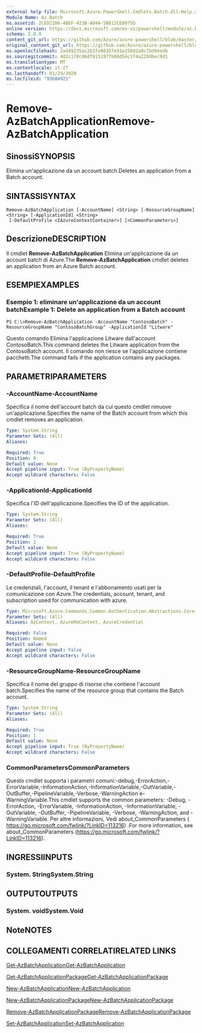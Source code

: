 ```yaml
---
external help file: Microsoft.Azure.PowerShell.Cmdlets.Batch.dll-Help.xml
Module Name: Az.Batch
ms.assetid: 2CED21D6-4BEF-423B-A04A-5B812CEB975D
online version: https://docs.microsoft.com/en-us/powershell/module/az.batch/remove-azbatchapplication
schema: 2.0.0
content_git_url: https://github.com/Azure/azure-powershell/blob/master/src/Batch/Batch/help/Remove-AzBatchApplication.md
original_content_git_url: https://github.com/Azure/azure-powershell/blob/master/src/Batch/Batch/help/Remove-AzBatchApplication.md
ms.openlocfilehash: 2a449235ac2b3fa98357e91e15602a0c7bd9eedb
ms.sourcegitcommit: 4d2c178cd6df9151877b08d54c1f4a228dbec9d1
ms.translationtype: MT
ms.contentlocale: it-IT
ms.lasthandoff: 01/29/2020
ms.locfileid: "93684921"
---
```

# <span data-ttu-id="8589d-101">Remove-AzBatchApplication</span><span class="sxs-lookup"><span data-stu-id="8589d-101">Remove-AzBatchApplication</span></span>

## <span data-ttu-id="8589d-102">Sinossi</span><span class="sxs-lookup"><span data-stu-id="8589d-102">SYNOPSIS</span></span>
<span data-ttu-id="8589d-103">Elimina un'applicazione da un account batch.</span><span class="sxs-lookup"><span data-stu-id="8589d-103">Deletes an application from a Batch account.</span></span>

## <span data-ttu-id="8589d-104">SINTASSI</span><span class="sxs-lookup"><span data-stu-id="8589d-104">SYNTAX</span></span>

```
Remove-AzBatchApplication [-AccountName] <String> [-ResourceGroupName] <String> [-ApplicationId] <String>
 [-DefaultProfile <IAzureContextContainer>] [<CommonParameters>]
```

## <span data-ttu-id="8589d-105">Descrizione</span><span class="sxs-lookup"><span data-stu-id="8589d-105">DESCRIPTION</span></span>
<span data-ttu-id="8589d-106">Il cmdlet **Remove-AzBatchApplication** Elimina un'applicazione da un account batch di Azure.</span><span class="sxs-lookup"><span data-stu-id="8589d-106">The **Remove-AzBatchApplication** cmdlet deletes an application from an Azure Batch account.</span></span>

## <span data-ttu-id="8589d-107">ESEMPI</span><span class="sxs-lookup"><span data-stu-id="8589d-107">EXAMPLES</span></span>

### <span data-ttu-id="8589d-108">Esempio 1: eliminare un'applicazione da un account batch</span><span class="sxs-lookup"><span data-stu-id="8589d-108">Example 1: Delete an application from a Batch account</span></span>
```
PS C:\>Remove-AzBatchApplication -AccountName "ContosoBatch" -ResourceGroupName "ContosoBatchGroup" -ApplicationId "Litware"
```

<span data-ttu-id="8589d-109">Questo comando Elimina l'applicazione Litware dall'account ContosoBatch.</span><span class="sxs-lookup"><span data-stu-id="8589d-109">This command deletes the Litware application from the ContosoBatch account.</span></span>
<span data-ttu-id="8589d-110">Il comando non riesce se l'applicazione contiene pacchetti.</span><span class="sxs-lookup"><span data-stu-id="8589d-110">The command fails if the application contains any packages.</span></span>

## <span data-ttu-id="8589d-111">PARAMETRI</span><span class="sxs-lookup"><span data-stu-id="8589d-111">PARAMETERS</span></span>

### <span data-ttu-id="8589d-112">-AccountName</span><span class="sxs-lookup"><span data-stu-id="8589d-112">-AccountName</span></span>
<span data-ttu-id="8589d-113">Specifica il nome dell'account batch da cui questo cmdlet rimuove un'applicazione.</span><span class="sxs-lookup"><span data-stu-id="8589d-113">Specifies the name of the Batch account from which this cmdlet removes an application.</span></span>

```yaml
Type: System.String
Parameter Sets: (All)
Aliases:

Required: True
Position: 0
Default value: None
Accept pipeline input: True (ByPropertyName)
Accept wildcard characters: False
```

### <span data-ttu-id="8589d-114">-ApplicationId</span><span class="sxs-lookup"><span data-stu-id="8589d-114">-ApplicationId</span></span>
<span data-ttu-id="8589d-115">Specifica l'ID dell'applicazione.</span><span class="sxs-lookup"><span data-stu-id="8589d-115">Specifies the ID of the application.</span></span>

```yaml
Type: System.String
Parameter Sets: (All)
Aliases:

Required: True
Position: 2
Default value: None
Accept pipeline input: True (ByPropertyName)
Accept wildcard characters: False
```

### <span data-ttu-id="8589d-116">-DefaultProfile</span><span class="sxs-lookup"><span data-stu-id="8589d-116">-DefaultProfile</span></span>
<span data-ttu-id="8589d-117">Le credenziali, l'account, il tenant e l'abbonamento usati per la comunicazione con Azure.</span><span class="sxs-lookup"><span data-stu-id="8589d-117">The credentials, account, tenant, and subscription used for communication with azure.</span></span>

```yaml
Type: Microsoft.Azure.Commands.Common.Authentication.Abstractions.Core.IAzureContextContainer
Parameter Sets: (All)
Aliases: AzContext, AzureRmContext, AzureCredential

Required: False
Position: Named
Default value: None
Accept pipeline input: False
Accept wildcard characters: False
```

### <span data-ttu-id="8589d-118">-ResourceGroupName</span><span class="sxs-lookup"><span data-stu-id="8589d-118">-ResourceGroupName</span></span>
<span data-ttu-id="8589d-119">Specifica il nome del gruppo di risorse che contiene l'account batch.</span><span class="sxs-lookup"><span data-stu-id="8589d-119">Specifies the name of the resource group that contains the Batch account.</span></span>

```yaml
Type: System.String
Parameter Sets: (All)
Aliases:

Required: True
Position: 1
Default value: None
Accept pipeline input: True (ByPropertyName)
Accept wildcard characters: False
```

### <span data-ttu-id="8589d-120">CommonParameters</span><span class="sxs-lookup"><span data-stu-id="8589d-120">CommonParameters</span></span>
<span data-ttu-id="8589d-121">Questo cmdlet supporta i parametri comuni:-debug,-ErrorAction,-ErrorVariable,-InformationAction,-InformationVariable,-OutVariable,-OutBuffer,-PipelineVariable,-Verbose,-WarningAction e-WarningVariable.</span><span class="sxs-lookup"><span data-stu-id="8589d-121">This cmdlet supports the common parameters: -Debug, -ErrorAction, -ErrorVariable, -InformationAction, -InformationVariable, -OutVariable, -OutBuffer, -PipelineVariable, -Verbose, -WarningAction, and -WarningVariable.</span></span> <span data-ttu-id="8589d-122">Per altre informazioni, Vedi about_CommonParameters ( https://go.microsoft.com/fwlink/?LinkID=113216) .</span><span class="sxs-lookup"><span data-stu-id="8589d-122">For more information, see about_CommonParameters (https://go.microsoft.com/fwlink/?LinkID=113216).</span></span>

## <span data-ttu-id="8589d-123">INGRESSI</span><span class="sxs-lookup"><span data-stu-id="8589d-123">INPUTS</span></span>

### <span data-ttu-id="8589d-124">System. String</span><span class="sxs-lookup"><span data-stu-id="8589d-124">System.String</span></span>

## <span data-ttu-id="8589d-125">OUTPUT</span><span class="sxs-lookup"><span data-stu-id="8589d-125">OUTPUTS</span></span>

### <span data-ttu-id="8589d-126">System. void</span><span class="sxs-lookup"><span data-stu-id="8589d-126">System.Void</span></span>

## <span data-ttu-id="8589d-127">Note</span><span class="sxs-lookup"><span data-stu-id="8589d-127">NOTES</span></span>

## <span data-ttu-id="8589d-128">COLLEGAMENTI CORRELATI</span><span class="sxs-lookup"><span data-stu-id="8589d-128">RELATED LINKS</span></span>

[<span data-ttu-id="8589d-129">Get-AzBatchApplication</span><span class="sxs-lookup"><span data-stu-id="8589d-129">Get-AzBatchApplication</span></span>](./Get-AzBatchApplication.md)

[<span data-ttu-id="8589d-130">Get-AzBatchApplicationPackage</span><span class="sxs-lookup"><span data-stu-id="8589d-130">Get-AzBatchApplicationPackage</span></span>](./Get-AzBatchApplicationPackage.md)

[<span data-ttu-id="8589d-131">New-AzBatchApplication</span><span class="sxs-lookup"><span data-stu-id="8589d-131">New-AzBatchApplication</span></span>](./New-AzBatchApplication.md)

[<span data-ttu-id="8589d-132">New-AzBatchApplicationPackage</span><span class="sxs-lookup"><span data-stu-id="8589d-132">New-AzBatchApplicationPackage</span></span>](./New-AzBatchApplicationPackage.md)

[<span data-ttu-id="8589d-133">Remove-AzBatchApplicationPackage</span><span class="sxs-lookup"><span data-stu-id="8589d-133">Remove-AzBatchApplicationPackage</span></span>](./Remove-AzBatchApplicationPackage.md)

[<span data-ttu-id="8589d-134">Set-AzBatchApplication</span><span class="sxs-lookup"><span data-stu-id="8589d-134">Set-AzBatchApplication</span></span>](./Set-AzBatchApplication.md)


